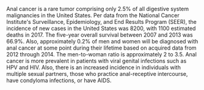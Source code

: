 Anal cancer is a rare tumor comprising only 2.5% of all digestive system malignancies in the United States. Per data from the National Cancer Institute's Surveillance, Epidemiology, and End Results Program (SEER), the incidence of new cases in the United States was 8200, with 1100 estimated deaths in 2017. The five-year overall survival between 2007 and 2013 was 66.9%. Also, approximately 0.2% of men and women will be diagnosed with anal cancer at some point during their lifetime based on acquired data from 2012 through 2014. The men-to-woman ratio is approximately 2 to 3.5. Anal cancer is more prevalent in patients with viral genital infections such as HPV and HIV. Also, there is an increased incidence in individuals with multiple sexual partners, those who practice anal-receptive intercourse, have condyloma infections, or have AIDS.